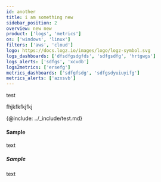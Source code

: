 ```yaml
---
id: another
title: i am something new
sidebar_position: 2
overview: new new
product: ['logs', 'metrics']
os: ['windows', 'linux']
filters: ['aws', 'cloud']
logo: https://docs.logz.io/images/logo/logz-symbol.svg
logs_dashboards: ['dfsdfgsdgfds', 'sdfgsdfg', 'hrtgwgs']
logs_alerts: ['sdfgs', 'xcvdb']
logs2metrics: ['ersefg']
metrics_dashboards: ['sdfgfsdg', 'sdfgsdyuiuyifg']
metrics_alerts: ['azxsvb']
---
```


test



<!-- logzio-inject:s3-config -->
fhjkfkfkjfkj
<!-- logzio-inject:s3-config -->


{@include: ../_include/test.md}




#### Sample

text

##### Sample

text
